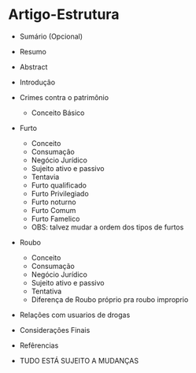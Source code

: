 # Artigo-Estrutura

- Sumário (Opcional)
- Resumo
- Abstract
- Introduçâo
- Crimes contra o patrimônio
  - Conceito Básico
- Furto
  - Conceito
  - Consumaçâo 
  - Negócio Jurídico
  - Sujeito ativo e passivo
  - Tentavia
  - Furto qualificado
  - Furto Privilegiado
  - Furto noturno
  - Furto Comum
  - Furto Famelico
  - OBS: talvez mudar a ordem dos tipos de furtos
- Roubo
  - Conceito
  - Consumação
  - Negócio Jurídico
  - Sujeito ativo e passivo 
  - Tentativa
  - Diferença de Roubo próprio pra roubo improprio 
- Relações com usuarios de drogas 
- Consideraçôes Finais
- Refêrencias 


- TUDO ESTÁ SUJEITO A MUDANÇAS
